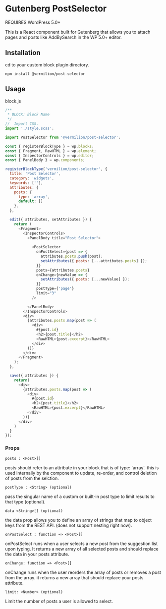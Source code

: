 # Gutenberg PostSelector

REQUIRES WordPress 5.0+

This is a React component built for Gutenberg that allows you to attach pages and posts like AddBySearch in the WP 5.0+ editor. 


## Installation
cd to your custom block plugin directory.

`npm install @vermilion/post-selector`

## Usage

block.js
```javascript
/**
 * BLOCK: Block Name
 */
//  Import CSS.
import './style.scss';

import PostSelector from '@vermilion/post-selector';

const { registerBlockType } = wp.blocks;
const { Fragment, RawHTML } = wp.element;
const { InspectorControls } = wp.editor;
const { PanelBody } = wp.components;

registerBlockType('vermilion/post-selector', {
  title: 'Post Selector',
  category: 'widgets',
  keywords: [''],
  attributes: {
    posts: {
      type: 'array',
      default: []
    },
  },

  edit({ attributes, setAttributes }) {
    return (
      <Fragment>
        <InspectorControls>
          <PanelBody title="Post Selector">
          
            <PostSelector
              onPostSelect={post => {
                attributes.posts.push(post);
                setAttributes({ posts: [...attributes.posts] });
              }}
              posts={attributes.posts}
              onChange={newValue => {
                setAttributes({ posts: [...newValue] });
              }}
              postType={'page'}
              limit="3"
            />

          </PanelBody>
        </InspectorControls>
        <div>
          {attributes.posts.map(post => (
            <div>
              #{post.id}
              <h2>{post.title}</h2>
              <RawHTML>{post.excerpt}</RawHTML>
            </div>
          ))}
        </div>
      </Fragment>
    );
  },

  save({ attributes }) {
    return(
      <div>
        {attributes.posts.map(post => (
          <div>
            #{post.id}
            <h2>{post.title}</h2>
            <RawHTML>{post.excerpt}</RawHTML>
          </div>
        ))}
      </div>
    )
  }
});

```


### Props

`posts : <Post>[]`

posts should refer to an attribute in your block that is of type: 'array'. this is used internally by the component to update, re-order, and control deletion of posts from the selction.

`postType : <String> (optional)`

pass the singular name of a custom or built-in post type to limit results to that type (optional). 

`data <String>[] (optional)`

the data prop allows you to define an array of strings that map to object keys from the REST API. (does not support nesting right now).


`onPostSelect : function => <Post>[]`


onPostSelect runs when a user selects a new post from the suggestion list upon typing. It returns a new array of all selected posts and should replace the data in your posts attribute.

`onChange: function => <Post>[]`

onChange runs when the user reorders the array of posts or removes a post from the array. it returns a new array that should replace your posts attribute.

`limit: <Number> (optional)`

Limit the number of posts a user is allowed to select.
